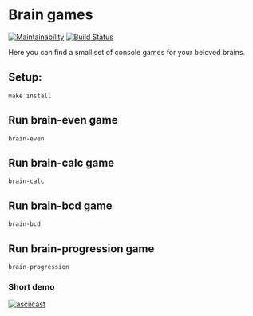 # Brain games
[![Maintainability](https://api.codeclimate.com/v1/badges/a99a88d28ad37a79dbf6/maintainability)](https://codeclimate.com/github/codeclimate/codeclimate/maintainability)
[![Build Status](https://travis-ci.com/v1valasvegan/frontend-project-lvl1.svg?branch=master)](https://travis-ci.com/v1valasvegan/frontend-project-lvl1)

  Here you can find a small set of console games for your beloved brains.


## Setup:
`make install`

## Run brain-even game
`brain-even`

## Run brain-calc game
`brain-calc`

## Run brain-bcd game
`brain-bcd`

## Run brain-progression game
`brain-progression`

### Short demo
[![asciicast](https://asciinema.org/a/wmxAQ1nEsxtaM4XfCxQAi2gLE.svg)](https://asciinema.org/a/wmxAQ1nEsxtaM4XfCxQAi2gLE)


